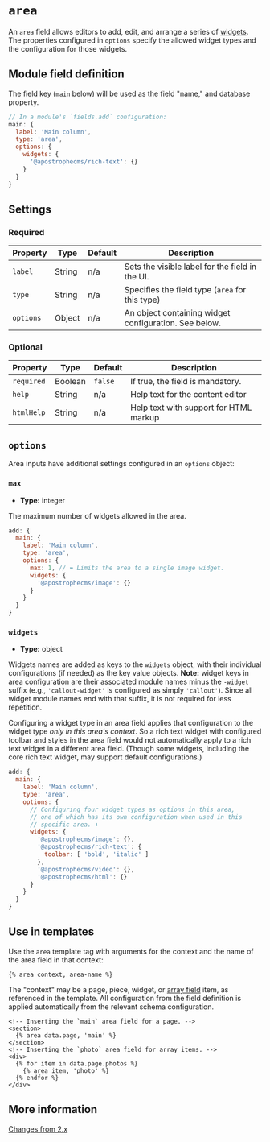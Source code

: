 # `area`

An `area` field allows editors to add, edit, and arrange a series of [widgets](/reference/glossary.md#widget). The properties configured in `options` specify the allowed widget types and the configuration for those widgets.

## Module field definition

The field key (`main` below) will be used as the field "name," and database property.

```javascript
// In a module's `fields.add` configuration:
main: {
  label: 'Main column',
  type: 'area',
  options: {
    widgets: {
      '@apostrophecms/rich-text': {}
    }
  }
}
```

## Settings

### Required

|  Property | Type | Default | Description |
|---|---|---|---|
|`label` | String | n/a | Sets the visible label for the field in the UI. |
|`type` | String | n/a | Specifies the field type (`area` for this type) |
|`options` | Object | n/a | An object containing widget configuration. See below. |

### Optional

|  Property | Type | Default | Description |
|---|---|---|---|
|`required` | Boolean | `false` | If true, the field is mandatory. |
|`help` | String | n/a | Help text for the content editor |
|`htmlHelp` | String | n/a | Help text with support for HTML markup | universal |

<!-- TODO: The following settings are likely to return, but are not yet implemented. -->
<!-- |contextual | `boolean` | false | If true, it will prevent the field from appearing in a dialog box | -->
<!-- |readOnly | `boolean` | false | If true, prevents the user from editing the field | | -->

## `options`

Area inputs have additional settings configured in an `options` object:

### `max`
- **Type:** integer

The maximum number of widgets allowed in the area.

```javascript
add: {
  main: {
    label: 'Main column',
    type: 'area',
    options: {
      max: 1, // ⬅ Limits the area to a single image widget.
      widgets: {
        '@apostrophecms/image': {}
      }
    }
  }
}
```

### `widgets`
- **Type:** object

Widgets names are added as keys to the `widgets` object, with their individual configurations (if needed) as the key value objects.
**Note:** widget keys in area configuration are their associated module names minus the `-widget` suffix (e.g., `'callout-widget'` is configured as simply `'callout'`). Since all widget module names end with that suffix, it is not required for less repetition.

Configuring a widget type in an area field applies that configuration to the widget type _only in this area's context_. So a rich text widget with configured toolbar and styles in the area field would not automatically apply to a rich text widget in a different area field. (Though some widgets, including the core rich text widget, may support default configurations.)

```javascript
add: {
  main: {
    label: 'Main column',
    type: 'area',
    options: {
      // Configuring four widget types as options in this area,
      // one of which has its own configuration when used in this
      // specific area. ⬇
      widgets: {
        '@apostrophecms/image': {},
        '@apostrophecms/rich-text': {
          toolbar: [ 'bold', 'italic' ]
        },
        '@apostrophecms/video': {},
        '@apostrophecms/html': {}
      }
    }
  }
}
```

## Use in templates

Use the `area` template tag with arguments for the context and the name of the area field in that context:

```
{% area context, area-name %}
```

The "context" may be a page, piece, widget, or [array field](/reference/field-types/array.md) item, as referenced in the template. All configuration from the field definition is applied automatically from the relevant schema configuration.

```django
<!-- Inserting the `main` area field for a page. -->
<section>
  {% area data.page, 'main' %}
</section>
<!-- Inserting the `photo` area field for array items. -->
<div>
  {% for item in data.page.photos %}
    {% area item, 'photo' %}
  {% endfor %}
</div>
```

## More information

[Changes from 2.x](/guide/major-changes.md#areas-and-pages)
